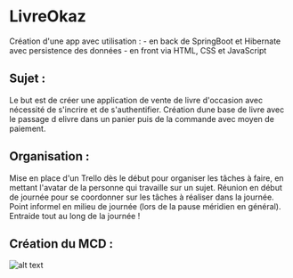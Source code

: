 # LivreOkaz
Création d'une app avec utilisation :
	- en back de SpringBoot et Hibernate avec persistence des données
	- en front via HTML, CSS et JavaScript


## Sujet :

Le but est de créer une application de vente de livre d'occasion avec nécessité de s'incrire et de s'authentifier.
Création dune base de livre avec le passage d elivre dans un panier puis de la commande avec moyen de paiement.

## Organisation :

Mise en place d'un Trello dès le début pour organiser les tâches à faire, en mettant l'avatar de la personne qui travaille sur un sujet.
Réunion en début de journée pour se coordonner sur les tâches à réaliser dans la journée. Point informel en milieu de journée (lors de la pause méridien en général). Entraide tout au long de la journée !

## Création du MCD :
![alt text](https://github.com/matthieu33770/LivreOkaz/src/main/resources/blob/master/MCD.jpg)
